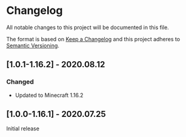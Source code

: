 # Changelog
All notable changes to this project will be documented in this file.

The format is based on [Keep a Changelog](http://keepachangelog.com/en/1.0.0/) and this project adheres to [Semantic Versioning](http://semver.org/spec/v2.0.0.html).

## [1.0.1-1.16.2] - 2020.08.12
### Changed
- Updated to Minecraft 1.16.2

## [1.0.0-1.16.1] - 2020.07.25
Initial release